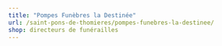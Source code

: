 ```yaml
---
title: "Pompes Funèbres la Destinée"
url: /saint-pons-de-thomieres/pompes-funebres-la-destinee/
shop: directeurs de funérailles
---
```

